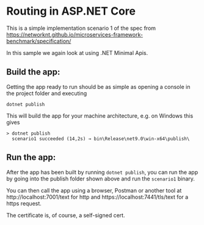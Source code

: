 Routing in ASP.NET Core
=======================

This is a simple implementation scenario 1 of the spec from https://networknt.github.io/microservices-framework-benchmark/specification/

In this sample we again look at using .NET Minimal Apis.


Build the app:
------
Getting the app ready to run should be as simple as opening a console in the project folder and executing
```
dotnet publish
```
This will build the app for your machine architecture, e.g. on Windows this gives
```
> dotnet publish
  scenario1 succeeded (14,2s) → bin\Release\net9.0\win-x64\publish\
```
Run the app:
------
After the app has been built by running `dotnet publish`, you can run the app by going into the publish folder shown
above and run the `scenario1` binary.

You can then call the app using a browser, Postman or another tool at http://localhost:7001/text for http 
and https://localhost:7441/tls/text for a https request.

The certificate is, of course, a self-signed cert.